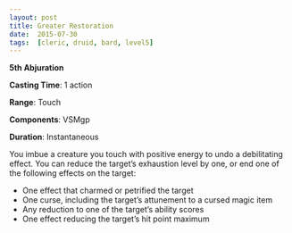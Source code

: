 ```yaml
---
layout: post
title: Greater Restoration
date:  2015-07-30
tags:  [cleric, druid, bard, level5]
---
```


**5th Abjuration**

**Casting Time**: 1 action

**Range**: Touch

**Components**: VSMgp

**Duration**: Instantaneous

You imbue a creature you touch with positive energy to undo a debilitating effect. You can reduce the target’s exhaustion level by one, or end one of the following effects on the target:

* One effect that charmed or petrified the target
* One curse, including the target’s attunement to a cursed magic item
* Any reduction to one of the target’s ability scores
* One effect reducing the target’s hit point maximum
